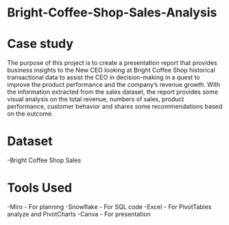 # Bright-Coffee-Shop-Sales-Analysis

# Case study

The purpose of this project is to create a presentation report that provides business insights to the New CEO looking at Bright Coffee Shop historical transactional data to assist the CEO in decision-making in a quest to improve the product performance and the company’s revenue growth. With the information extracted from the sales dataset, the report provides some visual analysis on the total revenue, numbers of sales, product performance, customer behavior and shares some recommendations based on the outcome. 

# Dataset

-Bright Coffee Shop Sales

#

# Tools Used
-Miro - For planning
-Snowflake - For SQL code
-Excel - For PivotTables analyze and PivotCharts
-Canva - For presentation

